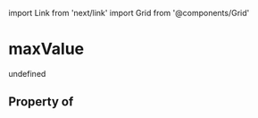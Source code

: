 import Link from 'next/link'
import Grid from '@components/Grid'

# maxValue

undefined

## Property of



